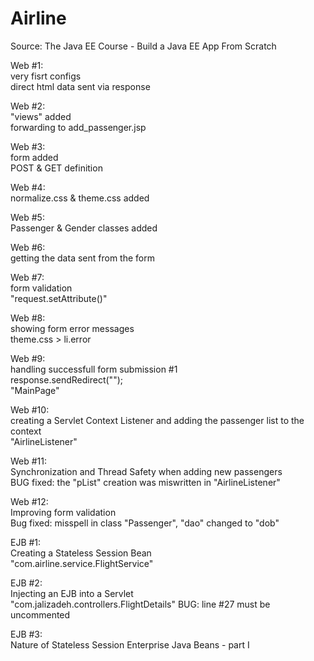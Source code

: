 # Airline

Source: The Java EE Course - Build a Java EE App From Scratch

Web #1:\
	very fisrt configs\
	direct html data sent via response

Web #2:\
	"views" added\
	forwarding to add_passenger.jsp

Web #3:\
	form added\
	POST & GET definition

Web #4:\
	normalize.css & theme.css added

Web #5:\
	Passenger & Gender classes added

Web #6:\
	getting the data sent from the form

Web #7:\
	form validation\
	"request.setAttribute()"

Web #8:\
	showing form error messages\
	theme.css > li.error

Web #9:\
	handling successfull form submission #1\
	response.sendRedirect("");\
	"MainPage"

Web #10:\
	creating a Servlet Context Listener and adding the passenger list to the context\
	"AirlineListener"

Web #11:\
	Synchronization and Thread Safety when adding new passengers\
	BUG fixed: the "pList" creation was miswritten in "AirlineListener"

Web #12:\
	Improving form validation\
	Bug fixed: misspell in class "Passenger", "dao" changed to "dob"

EJB #1:\
	Creating a Stateless Session Bean\
	"com.airline.service.FlightService"

EJB #2:\
	Injecting an EJB into a Servlet\
	"com.jalizadeh.controllers.FlightDetails"
	BUG: line #27 must be uncommented

EJB #3:\
	Nature of Stateless Session Enterprise Java Beans - part I
